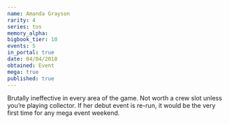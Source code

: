 ```yaml
---
name: Amanda Grayson
rarity: 4
series: tos
memory_alpha:
bigbook_tier: 10
events: 5
in_portal: true
date: 04/04/2018
obtained: Event
mega: true
published: true
---
```


Brutally ineffective in every area of the game. Not worth a crew slot unless you’re playing collector. If her debut event is re-run, it would be the very first time for any mega event weekend.
